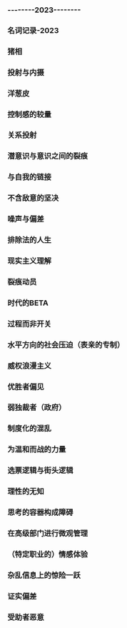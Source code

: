 ### --------2023--------
### 名词记录-2023
### 猪相
### 投射与内摄
### 洋葱皮
### 控制感的较量
### 关系投射
### 潜意识与意识之间的裂痕
### 与自我的链接
### 不含敌意的坚决
### 噪声与偏差
### 排除法的人生
### 现实主义理解
### 裂痕动员
### 时代的BETA
### 过程而非开关
### 水平方向的社会压迫（表亲的专制）
### 威权浪漫主义
### 优胜者偏见
### 弱独裁者（政府）
### 制度化的混乱
### 为温和而战的力量
### 选票逻辑与街头逻辑
### 理性的无知
### 思考的容器构成障碍
### 在高级部门进行微观管理
### （特定职业的）情感体验
### 杂乱信息上的惊险一跃
### 证实偏差
### 受助者恶意